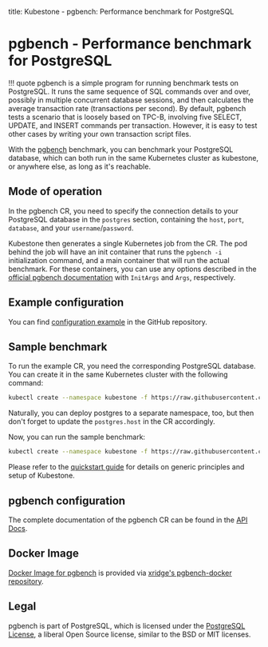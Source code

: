 title: Kubestone - pgbench: Performance benchmark for PostgreSQL

# pgbench - Performance benchmark for PostgreSQL

!!! quote
    pgbench is a simple program for running benchmark tests on PostgreSQL. It runs the same sequence of SQL commands over and over, possibly in multiple concurrent database sessions, and then calculates the average transaction rate (transactions per second). By default, pgbench tests a scenario that is loosely based on TPC-B, involving five SELECT, UPDATE, and INSERT commands per transaction. However, it is easy to test other cases by writing your own transaction script files.

With the [pgbench](https://www.postgresql.org/docs/11/pgbench.html) benchmark, you can benchmark your PostgreSQL database, which can both run in the same Kubernetes cluster as kubestone, or anywhere else, as long as it's reachable.



## Mode of operation

In the pgbench CR, you need to specify the connection details to your PostgreSQL database in the `postgres` section, containing the `host`, `port`, `database`, and your `username`/`password`.

Kubestone then generates a single Kubernetes job from the CR. The pod behind the job will have an init container that runs the `pgbench -i` initialization command, and a main container that will run the actual benchmark. For these containers, you can use any options described in the [official pgbench documentation](https://www.postgresql.org/docs/11/pgbench.html) with `InitArgs` and `Args`, respectively.



## Example configuration

You can find [configuration example](https://github.com/xridge/kubestone/blob/master/config/samples/perf_v1alpha1_pgbench.yaml) in the GitHub repository.



## Sample benchmark
To run the example CR, you need the corresponding PostgreSQL database. You can create it in the same Kubernetes cluster with the following command:
```bash
kubectl create --namespace kubestone -f https://raw.githubusercontent.com/xridge/kubestone/master/tests/e2e/conf/postgres.yaml
```
Naturally, you can deploy postgres to a separate namespace, too, but then don't forget to update the `postgres.host` in the CR accordingly.

Now, you can run the sample benchmark:
```bash
kubectl create --namespace kubestone -f https://raw.githubusercontent.com/xridge/kubestone/master/config/samples/perf_v1alpha1_pgbench.yaml
```


Please refer to the [quickstart guide](../quickstart.md) for details on generic principles and setup of Kubestone.




## pgbench configuration

The complete documentation of the pgbench CR can be found in the [API Docs](../apidocs.md#perf.kubestone.xridge.io/v1alpha1.PgbenchSpec).



## Docker Image

[Docker Image for pgbench](https://hub.docker.com/r/xridge/pgbench) is provided via [xridge's pgbench-docker repository](https://github.com/xridge/pgbench-docker).



## Legal

pgbench is part of PostgreSQL, which is licensed under the [PostgreSQL License](https://opensource.org/licenses/postgresql), a liberal Open Source license, similar to the BSD or MIT licenses.
